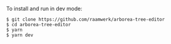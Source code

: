 To install and run in dev mode:

```shell
$ git clone https://github.com/raamwerk/arborea-tree-editor
$ cd arborea-tree-editor
$ yarn
$ yarn dev
```
